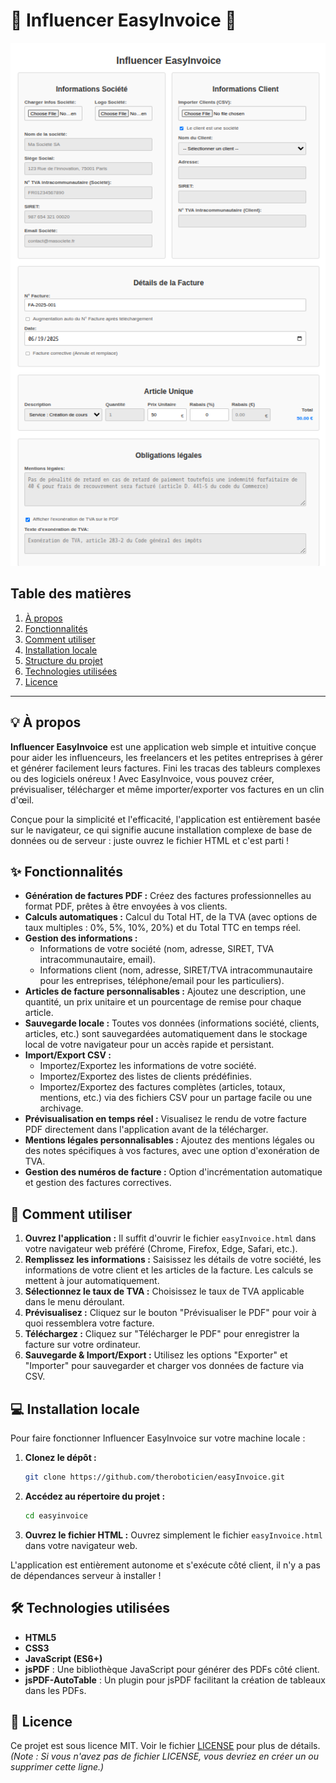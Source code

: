 # 🌟 Influencer EasyInvoice 🌟

![Capture d'écran de l'application](placeholder_screenshot.png) 

## Table des matières
1.  [À propos](#-à-propos)
2.  [Fonctionnalités](#-fonctionnalités)
3.  [Comment utiliser](#-comment-utiliser)
4.  [Installation locale](#-installation-locale)
5.  [Structure du projet](#-structure-du-projet)
6.  [Technologies utilisées](#-technologies-utilisées)
7.  [Licence](#-Licence)

---

## 💡 À propos

**Influencer EasyInvoice** est une application web simple et intuitive conçue pour aider les influenceurs, les freelancers et les petites entreprises à gérer et générer facilement leurs factures. Fini les tracas des tableurs complexes ou des logiciels onéreux ! Avec EasyInvoice, vous pouvez créer, prévisualiser, télécharger et même importer/exporter vos factures en un clin d'œil.

Conçue pour la simplicité et l'efficacité, l'application est entièrement basée sur le navigateur, ce qui signifie aucune installation complexe de base de données ou de serveur : juste ouvrez le fichier HTML et c'est parti !

## ✨ Fonctionnalités

* **Génération de factures PDF :** Créez des factures professionnelles au format PDF, prêtes à être envoyées à vos clients.
* **Calculs automatiques :** Calcul du Total HT, de la TVA (avec options de taux multiples : 0%, 5%, 10%, 20%) et du Total TTC en temps réel.
* **Gestion des informations :**
    * Informations de votre société (nom, adresse, SIRET, TVA intracommunautaire, email).
    * Informations client (nom, adresse, SIRET/TVA intracommunautaire pour les entreprises, téléphone/email pour les particuliers).
* **Articles de facture personnalisables :** Ajoutez une description, une quantité, un prix unitaire et un pourcentage de remise pour chaque article.
* **Sauvegarde locale :** Toutes vos données (informations société, clients, articles, etc.) sont sauvegardées automatiquement dans le stockage local de votre navigateur pour un accès rapide et persistant.
* **Import/Export CSV :**
    * Importez/Exportez les informations de votre société.
    * Importez/Exportez des listes de clients prédéfinies.
    * Importez/Exportez des factures complètes (articles, totaux, mentions, etc.) via des fichiers CSV pour un partage facile ou une archivage.
* **Prévisualisation en temps réel :** Visualisez le rendu de votre facture PDF directement dans l'application avant de la télécharger.
* **Mentions légales personnalisables :** Ajoutez des mentions légales ou des notes spécifiques à vos factures, avec une option d'exonération de TVA.
* **Gestion des numéros de facture :** Option d'incrémentation automatique et gestion des factures correctives.

## 🚀 Comment utiliser

1.  **Ouvrez l'application :** Il suffit d'ouvrir le fichier `easyInvoice.html` dans votre navigateur web préféré (Chrome, Firefox, Edge, Safari, etc.).
2.  **Remplissez les informations :** Saisissez les détails de votre société, les informations de votre client et les articles de la facture. Les calculs se mettent à jour automatiquement.
3.  **Sélectionnez le taux de TVA :** Choisissez le taux de TVA applicable dans le menu déroulant.
4.  **Prévisualisez :** Cliquez sur le bouton "Prévisualiser le PDF" pour voir à quoi ressemblera votre facture.
5.  **Téléchargez :** Cliquez sur "Télécharger le PDF" pour enregistrer la facture sur votre ordinateur.
6.  **Sauvegarde & Import/Export :** Utilisez les options "Exporter" et "Importer" pour sauvegarder et charger vos données de facture via CSV.

## 💻 Installation locale

Pour faire fonctionner Influencer EasyInvoice sur votre machine locale :

1.  **Clonez le dépôt :**
    ```bash
    git clone https://github.com/theroboticien/easyInvoice.git
    ```

2.  **Accédez au répertoire du projet :**
    ```bash
    cd easyinvoice
    ```

3.  **Ouvrez le fichier HTML :**
    Ouvrez simplement le fichier `easyInvoice.html` dans votre navigateur web.

L'application est entièrement autonome et s'exécute côté client, il n'y a pas de dépendances serveur à installer !


## 🛠️ Technologies utilisées

* **HTML5**
* **CSS3**
* **JavaScript (ES6+)**
* **jsPDF** : Une bibliothèque JavaScript pour générer des PDFs côté client.
* **jsPDF-AutoTable** : Un plugin pour jsPDF facilitant la création de tableaux dans les PDFs.

## 📄 Licence

Ce projet est sous licence MIT. Voir le fichier [LICENSE](LICENSE) pour plus de détails. *(Note : Si vous n'avez pas de fichier LICENSE, vous devriez en créer un ou supprimer cette ligne.)*

